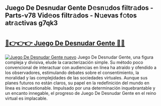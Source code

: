 ## Juego De Desnudar Gente D𝚎sn𝚞dos filtr𝚊dos - Parts-v78 Vid𝚎os filtr𝚊dos - N𝚞evas f𝚘tos atr𝚊ctivas g7qk3

# <h2><a href="http://mb1y8r.tromn.icu/?c=Juego+De+Desnudar+Gente">🔗👉👉👉 Juego De Desnudar Gente 🔗🔗</a></h2>

[![Juego De Desnudar Gente nuevo](https://i.imgur.com/pEAQMta.gif)](http://mb1y8r.tromn.icu/?c=Juego+De+Desnudar+Gente)
Juego De Desnudar Gente, una figura compleja y divisiva, elude la caracterización simple. Su método poco convencional de interactuar con audiencias en línea ha atraído y ofendido a los observadores, estimulando debates sobre el consentimiento, la moralidad y las complejidades de las sociedades virtuales. Aunque sus planes futuros no están claros, su papel en la redefinición del mundo en línea es incuestionable. Impulsado por una determinación inquebrantable y un encanto innegable, el progreso de Juego De Desnudar Gente en el reino virtual es implacable.
